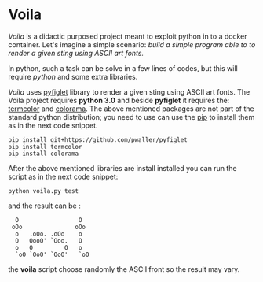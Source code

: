 # Voila

_Voila_ is a didactic purposed project meant to exploit python in to a docker container. Let's imagine a simple scenario: _build a simple program able to to render a given sting using ASCII art fonts._

In python, such a task can be solve in a few lines of codes, but this will require _python_ and some extra libraries.

_Voila_ uses [pyfiglet](https://pypi.python.org/pypi/pyfiglet) library to render a given sting using ASCII art fonts. The Voila project requires **python 3.0** and beside **pyfiglet** it requires the: [termcolor](https://pypi.python.org/pypi/termcolor) and [colorama](https://pypi.python.org/pypi/colorama). The above mentioned packages are not part of the standard python distribution; you need to use can use the [pip](https://pypi.python.org/pypi/pip) to install them as in the next code snippet.

```
pip install git+https://github.com/pwaller/pyfiglet
pip install termcolor
pip install colorama
```

After the above mentioned libraries are install installed you can run the script as in the next code snippet:

```
python voila.py test
```

and the result can be :

```
  O                 O   
 oOo               oOo  
  o   .oOo. .oOo    o   
  O   OooO' `Ooo.   O   
  o   O         O   o   
  `oO `OoO' `OoO'   `oO
```

the **voila** script choose randomly the ASCII front so the result may vary.
